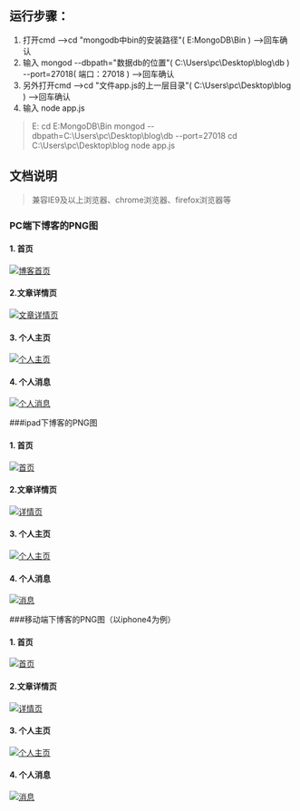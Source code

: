 ﻿## 运行步骤：
1. 打开cmd -->cd "mongodb中bin的安装路径"( E:MongoDB\Bin ) -->回车确认
2. 输入 mongod --dbpath="数据db的位置"( C:\Users\pc\Desktop\blog\db ) --port=27018( 端口：27018 ) -->回车确认
3. 另外打开cmd -->cd "文件app.js的上一层目录"( C:\Users\pc\Desktop\blog ) -->回车确认
4. 输入 node app.js

> E:
> cd E:MongoDB\Bin
> mongod --dbpath=C:\Users\pc\Desktop\blog\db --port=27018
> cd C:\Users\pc\Desktop\blog
> node app.js


## 文档说明
> 兼容IE9及以上浏览器、chrome浏览器、firefox浏览器等

### PC端下博客的PNG图
#### **1. 首页**
[![博客首页](http://os9p3c5j9.bkt.clouddn.com/index.png "博客首页")](http://os9p3c5j9.bkt.clouddn.com/index.png "博客首页")
#### **2.文章详情页**
[![文章详情页](http://os9p3c5j9.bkt.clouddn.com/article.png "文章详情页")](http://os9p3c5j9.bkt.clouddn.com/article.png "文章详情页")
#### **3. 个人主页**
[![个人主页](http://os9p3c5j9.bkt.clouddn.com/info.png "个人主页")](http://os9p3c5j9.bkt.clouddn.com/info.png "个人主页")
#### **4. 个人消息**
[![个人消息](http://os9p3c5j9.bkt.clouddn.com/news.png "个人消息")](http://os9p3c5j9.bkt.clouddn.com/news.png "个人消息")

###ipad下博客的PNG图
#### **1. 首页**
[![首页](http://os9p3c5j9.bkt.clouddn.com/index768.png "首页")](http://os9p3c5j9.bkt.clouddn.com/index768.png "首页")
#### **2.文章详情页**
[![详情页](http://os9p3c5j9.bkt.clouddn.com/article768.png "详情页")](http://os9p3c5j9.bkt.clouddn.com/article768.png "详情页")
#### **3. 个人主页**
[![个人主页](http://os9p3c5j9.bkt.clouddn.com/info768.png "个人主页")](http://os9p3c5j9.bkt.clouddn.com/info768.png "个人主页")
#### **4. 个人消息**
[![消息](http://os9p3c5j9.bkt.clouddn.com/news768.png "消息")](http://os9p3c5j9.bkt.clouddn.com/news768.png "消息")

###移动端下博客的PNG图（以iphone4为例）
#### **1. 首页**
[![首页](http://os9p3c5j9.bkt.clouddn.com/index320.png "首页")](http://os9p3c5j9.bkt.clouddn.com/index320.png "首页")
#### **2.文章详情页**
[![详情页](http://os9p3c5j9.bkt.clouddn.com/article320.png "详情页")](http://os9p3c5j9.bkt.clouddn.com/article320.png "详情页")
#### **3. 个人主页**
[![个人主页](http://os9p3c5j9.bkt.clouddn.com/info320.png "个人主页")](http://os9p3c5j9.bkt.clouddn.com/info320.png "个人主页")
#### **4. 个人消息**
[![消息](http://os9p3c5j9.bkt.clouddn.com/news320.png "消息")](http://os9p3c5j9.bkt.clouddn.com/news320.png "消息")
